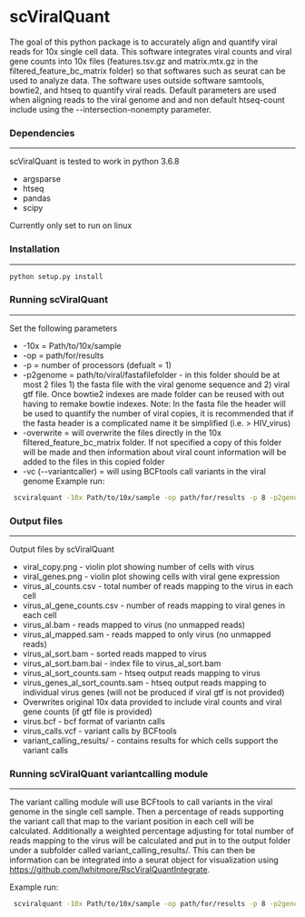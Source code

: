 # scViralQuant
The goal of this python package is to accurately align and quantify viral reads for 10x single cell data.  This software integrates viral counts and viral gene counts into 10x files (features.tsv.gz and matrix.mtx.gz in the filtered_feature_bc_matrix folder) so that softwares such as seurat can be used to analyze data. The software uses outside software samtools, bowtie2, and htseq to quantify viral reads.  Default parameters are used when aligning reads to the viral genome and and non default htseq-count include using the --intersection-nonempty parameter.

### Dependencies
----------------
scViralQuant is tested to work in python 3.6.8

* argsparse
* htseq
* pandas 
* scipy

Currently only set to run on linux

### Installation
----------------
```bash
python setup.py install
```

### Running scViralQuant 
------------------------
Set the following parameters 
 
* -10x = Path/to/10x/sample
* -op = path/for/results 
* -p = number of processors (defualt = 1)
* -p2genome = path/to/viral/fastafilefolder - in this folder should be at most 2 files 1) the fasta file with the viral genome sequence and 2) viral gtf file.  Once bowtie2 indexes are made folder can be reused with out having to remake bowtie indexes.  Note: In the fasta file the header will be used to quantify the number of viral copies, it is recommended that if the fasta header is a complicated name it be simplified (i.e. > HIV_virus)
* -overwrite = will overwrite the files directly in the 10x filtered_feature_bc_matrix folder.  If not specified a copy of this folder will be made and then information about viral count information will be added to the files in this copied folder 
* -vc (--variantcaller) = will using BCFtools call variants in the viral genome
Example run:
```bash 
 scviralquant -10x Path/to/10x/sample -op path/for/results -p 8 -p2genome path/to/viral/fastafilefolder -overwrite
```

### Output files 
----------------
Output files by scViralQuant

* viral_copy.png - violin plot showing number of cells with virus
* viral_genes.png - violin plot showing cells with viral gene expression 
* virus_al_counts.csv - total number of reads mapping to the virus in each cell 
* virus_al_gene_counts.csv - number of reads mapping to viral genes in each cell 
* virus_al.bam - reads mapped to virus (no unmapped reads)
* virus_al_mapped.sam - reads mapped to only virus (no unmapped reads)
* virus_al_sort.bam - sorted reads mapped to virus 
* virus_al_sort.bam.bai - index file to virus_al_sort.bam
* virus_al_sort_counts.sam - htseq output reads mapping to virus
* virus_genes_al_sort_counts.sam - htseq output reads mapping to individual virus genes (will not be produced if viral gtf is not provided)
* Overwrites original 10x data provided to include viral counts and viral gene counts (if gtf file is provided)
* virus.bcf - bcf format of variantn calls
* virus_calls.vcf - variant calls by BCFtools
* variant_calling_results/ - contains results for which cells support the variant calls 

### Running scViralQuant variantcalling module
----------------------------------------------
The variant calling module will use BCFtools to call variants in the viral genome in the single cell sample.  Then a percentage of reads supporting the variant call that map to the variant position in each cell will be calculated.  Additionally a weighted percentage adjusting for total number of reads mapping to the virus will be calculated and put in to the output folder under a subfolder called variant_calling_results/.  This can then be information can be integrated into a seurat object for visualization using https://github.com/lwhitmore/RscViralQuantIntegrate.

Example run:
```bash 
 scviralquant -10x Path/to/10x/sample -op path/for/results -p 8 -p2genome path/to/viral/fastafilefolder -overwrite --variantcaller
```
